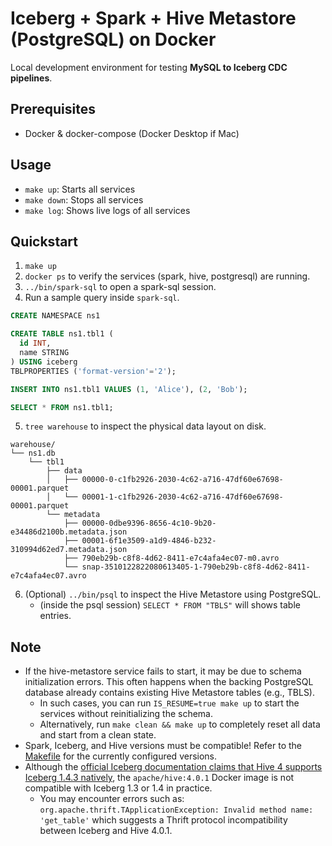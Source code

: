 # Iceberg + Spark + Hive Metastore (PostgreSQL) on Docker

Local development environment for testing **MySQL to Iceberg CDC pipelines**.

## Prerequisites

- Docker & docker-compose (Docker Desktop if Mac)

## Usage

- `make up`: Starts all services
- `make down`: Stops all services
- `make log`: Shows live logs of all services

## Quickstart

1. `make up`
2. `docker ps` to verify the services (spark, hive, postgresql) are running.
3. `../bin/spark-sql` to open a spark-sql session.
4. Run a sample query inside `spark-sql`.

```sql
CREATE NAMESPACE ns1

CREATE TABLE ns1.tbl1 (
  id INT,
  name STRING
) USING iceberg
TBLPROPERTIES ('format-version'='2');

INSERT INTO ns1.tbl1 VALUES (1, 'Alice'), (2, 'Bob');

SELECT * FROM ns1.tbl1;
```

5. `tree warehouse` to inspect the physical data layout on disk.

```
warehouse/
└── ns1.db
    └── tbl1
        ├── data
        │   ├── 00000-0-c1fb2926-2030-4c62-a716-47df60e67698-00001.parquet
        │   └── 00001-1-c1fb2926-2030-4c62-a716-47df60e67698-00001.parquet
        └── metadata
            ├── 00000-0dbe9396-8656-4c10-9b20-e34486d2100b.metadata.json
            ├── 00001-6f1e3509-a1d9-4846-b232-310994d62ed7.metadata.json
            ├── 790eb29b-c8f8-4d62-8411-e7c4afa4ec07-m0.avro
            └── snap-3510122822080613405-1-790eb29b-c8f8-4d62-8411-e7c4afa4ec07.avro
```

6. (Optional) `../bin/psql` to inspect the Hive Metastore using PostgreSQL.
   - (inside the psql session) `SELECT * FROM "TBLS"` will shows table entries.

## Note

- If the hive-metastore service fails to start, it may be due to schema initialization errors. This often happens when the backing PostgreSQL database already contains existing Hive Metastore tables (e.g., TBLS).
  - In such cases, you can run `IS_RESUME=true make up` to start the services without reinitializing the schema.
  - Alternatively, run `make clean && make up` to completely reset all data and start from a clean state.
- Spark, Iceberg, and Hive versions must be compatible! Refer to the [Makefile](./Makefile) for the currently configured versions.
- Although the [official Iceberg documentation claims that Hive 4 supports Iceberg 1.4.3 natively](https://iceberg.apache.org/docs/latest/hive/#hive-400), the `apache/hive:4.0.1` Docker image is not compatible with Iceberg 1.3 or 1.4 in practice.
  - You may encounter errors such as: `org.apache.thrift.TApplicationException: Invalid method name: 'get_table'` which suggests a Thrift protocol incompatibility between Iceberg and Hive 4.0.1.
